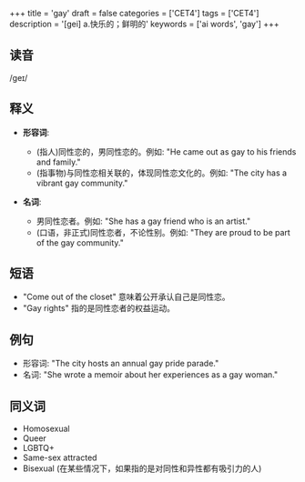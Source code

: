 +++
title = 'gay'
draft = false
categories = ['CET4']
tags = ['CET4']
description = '[gei] a.快乐的；鲜明的'
keywords = ['ai words', 'gay']
+++

## 读音
/ɡeɪ/

## 释义
- **形容词**: 
    - (指人)同性恋的，男同性恋的。例如: "He came out as gay to his friends and family."
    - (指事物)与同性恋相关联的，体现同性恋文化的。例如: "The city has a vibrant gay community."

- **名词**:
    - 男同性恋者。例如: "She has a gay friend who is an artist."
    - (口语，非正式)同性恋者，不论性别。例如: "They are proud to be part of the gay community."

## 短语
- "Come out of the closet" 意味着公开承认自己是同性恋。
- "Gay rights" 指的是同性恋者的权益运动。

## 例句
- 形容词: "The city hosts an annual gay pride parade."
- 名词: "She wrote a memoir about her experiences as a gay woman."

## 同义词
- Homosexual
- Queer
- LGBTQ+
- Same-sex attracted
- Bisexual (在某些情况下，如果指的是对同性和异性都有吸引力的人)
